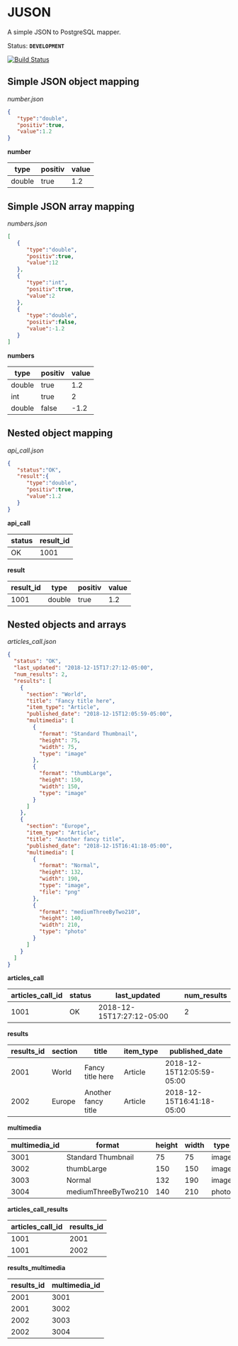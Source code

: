 # JUSON
A simple JSON to PostgreSQL mapper.

Status: **`DEVELOPMENT`**

[![Build Status](https://travis-ci.com/JulianRiegraf/juson.svg?branch=master)](https://travis-ci.com/JulianRiegraf/juson)
## Simple JSON object mapping

*number.json*
```JSON
{
   "type":"double",
   "positiv":true,
   "value":1.2
}
```

**number**

| type   | positiv | value |
| ------ | ------- | ----- |
| double | true    | 1.2   |

## Simple JSON array mapping

*numbers.json*
```JSON
[
   {
      "type":"double",
      "positiv":true,
      "value":12
   },
   {
      "type":"int",
      "positiv":true,
      "value":2
   },
   {
      "type":"double",
      "positiv":false,
      "value":-1.2
   }
]
```

**numbers**

| type   | positiv | value |
| ------ | ------- | ----- |
| double | true    | 1.2   |
| int    | true    | 2     |
| double | false   | -1.2  |

## Nested object mapping

*api_call.json*
```JSON
{
   "status":"OK",
   "result":{
      "type":"double",
      "positiv":true,
      "value":1.2
   }
}
```

**api_call**

| status | result_id |
| ------ | --------- |
| OK     | 1001      |

**result**

| result_id | type   | positiv | value |
| --------- | ------ | ------- | ----- |
| 1001      | double | true    | 1.2   |

## Nested objects and arrays

*articles_call.json*
```JSON
{
  "status": "OK",
  "last_updated": "2018-12-15T17:27:12-05:00",
  "num_results": 2,
  "results": [
    {
      "section": "World",
      "title": "Fancy title here",
      "item_type": "Article",
      "published_date": "2018-12-15T12:05:59-05:00",
      "multimedia": [
        {
          "format": "Standard Thumbnail",
          "height": 75,
          "width": 75,
          "type": "image"
        },
        {
          "format": "thumbLarge",
          "height": 150,
          "width": 150,
          "type": "image"
        }
      ]
    },
    {
      "section": "Europe",
      "item_type": "Article",
      "title": "Another fancy title",
      "published_date": "2018-12-15T16:41:18-05:00",
      "multimedia": [
        {
          "format": "Normal",
          "height": 132,
          "width": 190,
          "type": "image",
          "file": "png"
        },
        {
          "format": "mediumThreeByTwo210",
          "height": 140,
          "width": 210,
          "type": "photo"
        }
      ]
    }
  ]
}
```

**articles_call**

| articles_call_id | status | last_updated              | num_results |
| ---------------- | ------ | ------------------------- | ----------- |
| 1001             | OK     | 2018-12-15T17:27:12-05:00 | 2           |

**results**

| results_id | section | title               | item_type | published_date            |
| ---------- | ------- | ------------------- | ----------| ------------------------- |
| 2001       | World   | Fancy title here    | Article   | 2018-12-15T12:05:59-05:00 |
| 2002       | Europe  | Another fancy title | Article   | 2018-12-15T16:41:18-05:00 |


**multimedia**

| multimedia_id | format              | height | width | type  | file |
| ------------- | ------------------- | ------ | ----- | ----- | ---- |
| 3001          | Standard Thumbnail  | 75     | 75    | image | null |
| 3002          | thumbLarge          | 150    | 150   | image | null |
| 3003          | Normal              | 132    | 190   | image | png  |
| 3004          | mediumThreeByTwo210 | 140    | 210   | photo | null |

**articles_call_results**

| articles_call_id | results_id |
| ---------------- | ---------- |
| 1001             | 2001       |
| 1001             | 2002       |

  
**results_multimedia**

| results_id | multimedia_id |
| ---------- | ------------- |
| 2001       | 3001          |
| 2001       | 3002          |
| 2002       | 3003          |
| 2002       | 3004          |